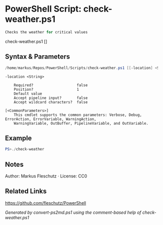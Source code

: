 # PowerShell Script: check-weather.ps1
```powershell
Checks the weather for critical values
```

check-weather.ps1 [<location>]

## Syntax & Parameters
```powershell
/home/markus/Repos/PowerShell/Scripts/check-weather.ps1 [[-location] <String>] [<CommonParameters>]
```

```
-location <String>
    
    Required?                    false
    Position?                    1
    Default value                
    Accept pipeline input?       false
    Accept wildcard characters?  false
```

```
[<CommonParameters>]
    This cmdlet supports the common parameters: Verbose, Debug, ErrorAction, ErrorVariable, WarningAction, 
    WarningVariable, OutBuffer, PipelineVariable, and OutVariable.
```

## Example
```powershell
PS>./check-weather
```


## Notes
Author: Markus Fleschutz · License: CC0

## Related Links
https://github.com/fleschutz/PowerShell

*Generated by convert-ps2md.ps1 using the comment-based help of check-weather.ps1*
